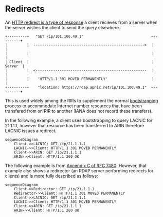 # Redirects

An [HTTP redirect is a type of response](../protocol/response_types.md#redirects) a client recieves from
a server when the server wishes the client to send the query elsewhere.

```svgbob
+---------+   "GET /ip/101.100.49.1"                               +---------+
|         |  --------------------------------------------------->  |         |
|         |                                                        |         |
| Client  |                                                        | Server  |
|         |  <---------------------------------------------------  |         |
|         |    "HTTP/1.1 301 MOVED PERMANENTLY"                    |         |
+---------+    "location: https://rdap.apnic.net/ip/101.100.49.1"  +---------+
```

This is used widely among the RIRs to supplement the normal [bootstrapping](iana.md) process
to accommodate Internet number resources that have been transfered from on RIR to another
(IANA does not record these transfers).

In the following example, a client uses bootstrapping to query LACNIC for 21.1.1.1, however
that resource has been transferred to ARIN therefore LACNIC issues a redirect.

```mermaid
sequenceDiagram
    Client->>LACNIC: GET /ip/21.1.1.1
    LACNIC->>Client: HTTP/1.1 301 MOVED PERMANENTLY 
    Client->>ARIN: GET /ip/21.1.1.1
    ARIN->>Client: HTTP/1.1 200 OK
```

The following example is from [Appendix C of RFC 7480](https://datatracker.ietf.org/doc/html/rfc7480#autoid-28).
However, that example also shows a redirector (an RDAP server performing redirects for clients) and is more
fully described as follows:

```mermaid
sequenceDiagram
    Client->>Redirector: GET /ip/21.1.1.1
    Redirector->>Client: HTTP/1.1 301 MOVED PERMANENTLY 
    Client->>LACNIC: GET /ip/21.1.1.1
    LACNIC->>Client: HTTP/1.1 301 MOVED PERMANENTLY 
    Client->>ARIN: GET /ip/21.1.1.1
    ARIN->>Client: HTTP/1.1 200 OK
```
